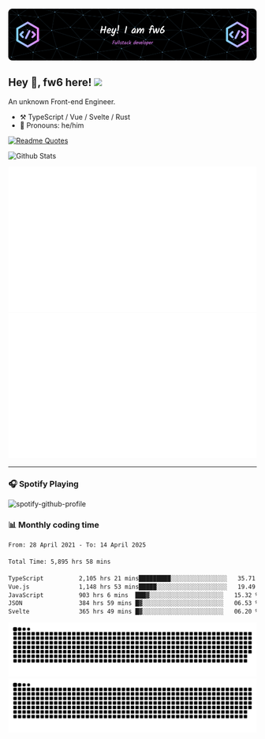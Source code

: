 ![Header](github-header-image.png)

## Hey 👋, fw6 here! <img src="https://github.githubassets.com/images/mona-whisper.gif" height="24" />


An unknown Front-end Engineer.

-   :hammer_and_pick: TypeScript / Vue / Svelte / Rust
-   :man: Pronouns: he/him


[![Readme Quotes](https://quotes-github-readme.vercel.app/api?type=horizontal&theme=algolia)](https://github.com/piyushsuthar/github-readme-quotes)



![Github Stats](https://github-readme-stats.vercel.app/api?username=fw6&bg_color=30,e96443,904e95&title_color=fff&text_color=fff)

![](https://raw.githubusercontent.com/fw6/github-stats-transparent/output/generated/overview.svg)
![](https://raw.githubusercontent.com/fw6/github-stats-transparent/output/generated/languages.svg)


---

### 🎧 Spotify Playing

<!-- ![spotify-github-profile](/img/default.svg) -->

![spotify-github-profile](https://spotify-github-profile.vercel.app/api/view.svg?uid=r6wn4hdvypv0lkzyrj0e0pjct&cover_image=true&theme=default&show_offline=true&background_color=9a10ad&interchange=true&bar_color_cover=true)



### :bar_chart: Monthly coding time 

<!--START_SECTION:waka-->

```txt
From: 28 April 2021 - To: 14 April 2025

Total Time: 5,895 hrs 58 mins

TypeScript          2,105 hrs 21 mins█████████░░░░░░░░░░░░░░░░   35.71 %
Vue.js              1,148 hrs 53 mins█████░░░░░░░░░░░░░░░░░░░░   19.49 %
JavaScript          903 hrs 6 mins  ███▓░░░░░░░░░░░░░░░░░░░░░   15.32 %
JSON                384 hrs 59 mins █▓░░░░░░░░░░░░░░░░░░░░░░░   06.53 %
Svelte              365 hrs 49 mins █▓░░░░░░░░░░░░░░░░░░░░░░░   06.20 %
```

<!--END_SECTION:waka-->




![github contribution grid snake animation](https://raw.githubusercontent.com/platane/platane/output/github-contribution-grid-snake-dark.svg#gh-dark-mode-only)![github contribution grid snake animation](https://raw.githubusercontent.com/platane/platane/output/github-contribution-grid-snake.svg#gh-light-mode-only)

